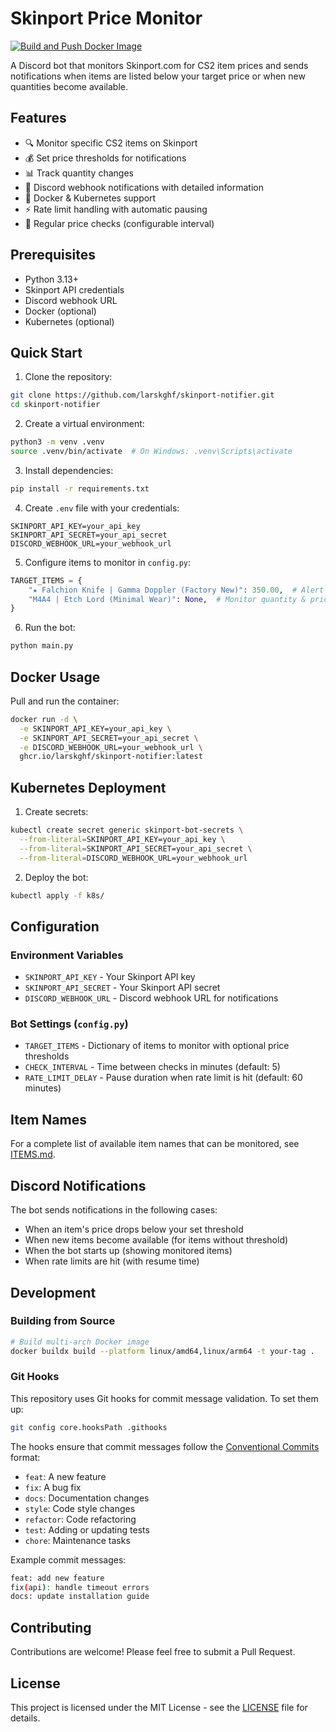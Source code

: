 # Skinport Price Monitor

[![Build and Push Docker Image](https://github.com/larskghf/skinport-notifier/actions/workflows/docker-build.yml/badge.svg)](https://github.com/larskghf/skinport-notifier/actions/workflows/docker-build.yml)

A Discord bot that monitors Skinport.com for CS2 item prices and sends notifications when items are listed below your target price or when new quantities become available.

## Features

- 🔍 Monitor specific CS2 items on Skinport
- 💰 Set price thresholds for notifications
- 📊 Track quantity changes
- 🔔 Discord webhook notifications with detailed information
- 🐳 Docker & Kubernetes support
- ⚡ Rate limit handling with automatic pausing
- 🔄 Regular price checks (configurable interval)

## Prerequisites

- Python 3.13+
- Skinport API credentials
- Discord webhook URL
- Docker (optional)
- Kubernetes (optional)

## Quick Start

1. Clone the repository:
```bash
git clone https://github.com/larskghf/skinport-notifier.git
cd skinport-notifier
```

2. Create a virtual environment:
```bash
python3 -m venv .venv
source .venv/bin/activate  # On Windows: .venv\Scripts\activate
```

3. Install dependencies:
```bash
pip install -r requirements.txt
```

4. Create `.env` file with your credentials:
```env
SKINPORT_API_KEY=your_api_key
SKINPORT_API_SECRET=your_api_secret
DISCORD_WEBHOOK_URL=your_webhook_url
```

5. Configure items to monitor in `config.py`:
```python
TARGET_ITEMS = {
    "★ Falchion Knife | Gamma Doppler (Factory New)": 350.00,  # Alert when below 350€
    "M4A4 | Etch Lord (Minimal Wear)": None,  # Monitor quantity & price
}
```

6. Run the bot:
```bash
python main.py
```

## Docker Usage

Pull and run the container:
```bash
docker run -d \
  -e SKINPORT_API_KEY=your_api_key \
  -e SKINPORT_API_SECRET=your_api_secret \
  -e DISCORD_WEBHOOK_URL=your_webhook_url \
  ghcr.io/larskghf/skinport-notifier:latest
```

## Kubernetes Deployment

1. Create secrets:
```bash
kubectl create secret generic skinport-bot-secrets \
  --from-literal=SKINPORT_API_KEY=your_api_key \
  --from-literal=SKINPORT_API_SECRET=your_api_secret \
  --from-literal=DISCORD_WEBHOOK_URL=your_webhook_url
```

2. Deploy the bot:
```bash
kubectl apply -f k8s/
```

## Configuration

### Environment Variables
- `SKINPORT_API_KEY` - Your Skinport API key
- `SKINPORT_API_SECRET` - Your Skinport API secret
- `DISCORD_WEBHOOK_URL` - Discord webhook URL for notifications

### Bot Settings (`config.py`)
- `TARGET_ITEMS` - Dictionary of items to monitor with optional price thresholds
- `CHECK_INTERVAL` - Time between checks in minutes (default: 5)
- `RATE_LIMIT_DELAY` - Pause duration when rate limit is hit (default: 60 minutes)

## Item Names

For a complete list of available item names that can be monitored, see [ITEMS.md](ITEMS.md).

## Discord Notifications

The bot sends notifications in the following cases:
- When an item's price drops below your set threshold
- When new items become available (for items without threshold)
- When the bot starts up (showing monitored items)
- When rate limits are hit (with resume time)

## Development

### Building from Source

```bash
# Build multi-arch Docker image
docker buildx build --platform linux/amd64,linux/arm64 -t your-tag .
```

### Git Hooks

This repository uses Git hooks for commit message validation. To set them up:

```bash
git config core.hooksPath .githooks
```

The hooks ensure that commit messages follow the [Conventional Commits](https://www.conventionalcommits.org/) format:
- `feat`: A new feature
- `fix`: A bug fix
- `docs`: Documentation changes
- `style`: Code style changes
- `refactor`: Code refactoring
- `test`: Adding or updating tests
- `chore`: Maintenance tasks

Example commit messages:
```bash
feat: add new feature
fix(api): handle timeout errors
docs: update installation guide
```

## Contributing

Contributions are welcome! Please feel free to submit a Pull Request.

## License

This project is licensed under the MIT License - see the [LICENSE](LICENSE) file for details. 